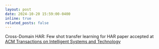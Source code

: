 ```yaml
---
layout: post
date: 2024-10-20 15:59:00-0400
inline: true
related_posts: false
---
```


Cross-Domain HAR: Few shot transfer learning for HAR paper accepted at [ACM Transactions on Intelligent Systems and Technology](https://dl.acm.org/doi/10.1145/3704921)
